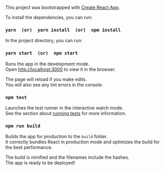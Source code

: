 This project was bootstrapped with [Create React App](https://github.com/facebookincubator/create-react-app).

To install the dependencies, you can run:
### `yarn  (or)  yarn install  (or)  npm install`

In the project directory, you can run:

### `yarn start  (or)  npm start`

Runs the app in the development mode.<br>
Open [http://localhost:3000](http://localhost:3000) to view it in the browser.

The page will reload if you make edits.<br>
You will also see any lint errors in the console.

### `npm test`

Launches the test runner in the interactive watch mode.<br>
See the section about [running tests](#running-tests) for more information.

### `npm run build`

Builds the app for production to the `build` folder.<br>
It correctly bundles React in production mode and optimizes the build for the best performance.

The build is minified and the filenames include the hashes.<br>
The app is ready to be deployed!